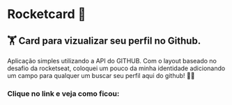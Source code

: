# Rocketcard 🚀

## 🏋️ Card para vizualizar seu perfil no Github. 
Aplicação simples utilizando a API do GITHUB.
Com o layout baseado no desafio da rocketseat, coloquei um pouco da minha identidade 
adicionando um campo para qualquer um buscar seu perfil aqui do github! 🚀✨ 

### Clique no link e veja como ficou: 
